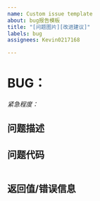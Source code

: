 ```yaml
---
name: Custom issue template
about: bug报告模板
title: "[问题图片][改进建议]"
labels: bug
assignees: Kevin0217168

---
```


# BUG：

*紧急程度：*

## 问题描述

## 问题代码
```
```

## 返回值/错误信息
```
```
